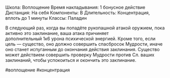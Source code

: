 Школа: Воплощение
Время накладывания: 1 бонусное действие
Дистанция: На себя
Компоненты: В
Длительность: Концентрация, вплоть до 1 минуты
Классы: Паладин

В следующий раз, когда вы попадёте рукопашной атакой оружием, пока активно это заклинание, ваша атака причиняет дополнительный 1к6 урона психической энергией. Кроме того, если цель — существо, оно должно совершить спасбросок Мудрости, иначе оно станет испуганным до окончания действия заклинания. Существо может действием совершить проверку Мудрости против Сл. ваших заклинаний, чтобы успокоиться и окончить это заклинание.

#воплощение #концентрация 